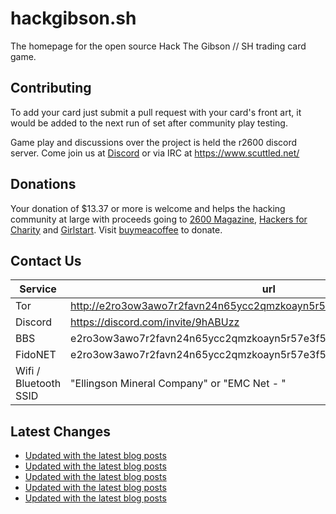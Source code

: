 # hackgibson.sh
The homepage for the open source Hack The Gibson // SH trading card game.


## Contributing

To add your card just submit a pull request with your card's front art, it would be added to the next run of set after community play testing.

Game play and discussions over the project is held the r2600 discord server. Come join us at [Discord](https://discord.com/invite/9hABUzz) or via IRC at https://www.scuttled.net/


## Donations

Your donation of $13.37 or more is welcome and helps the hacking community at large with proceeds going to [2600 Magazine](https://2600.com/), [Hackers for Charity](https://hackersforcharity.org) and [Girlstart](https://girlstart.org).  Visit [buymeacoffee](https://www.buymeacoffee.com/hackgibson.sh) to donate.


## Contact Us

Service | url
-|-
Tor | http://e2ro3ow3awo7r2favn24n65ycc2qmzkoayn5r57e3f56nvjwdcgg32ad.onion
Discord | https://discord.com/invite/9hABUzz
BBS | e2ro3ow3awo7r2favn24n65ycc2qmzkoayn5r57e3f56nvjwdcgg32ad.onion:23
FidoNET | e2ro3ow3awo7r2favn24n65ycc2qmzkoayn5r57e3f56nvjwdcgg32ad.onion:24554
Wifi / Bluetooth SSID | "Ellingson Mineral Company" or "EMC Net - <fidonet address>"

## Latest Changes
<!-- BLOG-POST-LIST:START -->
- [Updated with the latest blog posts](https://github.com/DFW2600/hackgibson.sh/commit/1b94a0a8a94675beeede03af1e0e5e0cfaab8055)
- [Updated with the latest blog posts](https://github.com/DFW2600/hackgibson.sh/commit/43c0b10033db515263607c128e136805ea814253)
- [Updated with the latest blog posts](https://github.com/DFW2600/hackgibson.sh/commit/4ed116d9d411248f7a5b9f6380246e6b468ccfae)
- [Updated with the latest blog posts](https://github.com/DFW2600/hackgibson.sh/commit/2fcede3cc6f311d62d3ef11c7b76a783a6eb6f42)
- [Updated with the latest blog posts](https://github.com/DFW2600/hackgibson.sh/commit/df52ef6e1ef1e957229254f1e8c5de2688176780)
<!-- BLOG-POST-LIST:END -->
